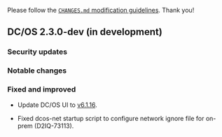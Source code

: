 Please follow the [`CHANGES.md` modification guidelines](https://github.com/dcos/dcos/wiki/CHANGES.md-guidelines). Thank you!

## DC/OS 2.3.0-dev (in development)


### Security updates


### Notable changes


### Fixed and improved

* Update DC/OS UI to [v6.1.16](https://github.com/dcos/dcos-ui/releases/tag/v6.1.16).

* Fixed dcos-net startup script to configure network ignore file for on-prem (D2IQ-73113).

